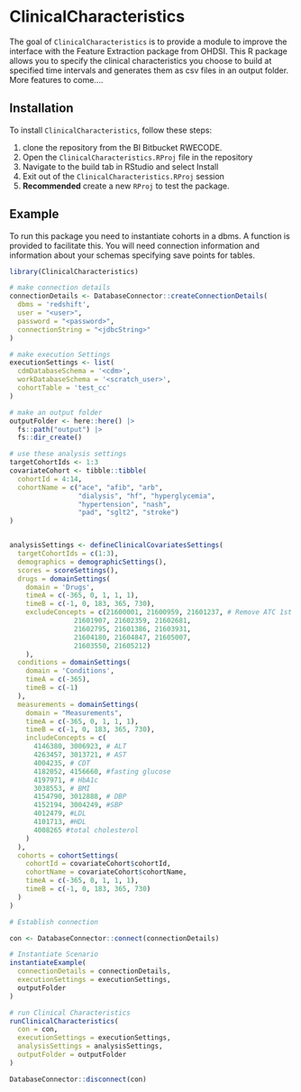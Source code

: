 
# ClinicalCharacteristics

<!-- badges: start -->
<!-- badges: end -->

The goal of `ClinicalCharacteristics` is to provide a module to improve the interface with the Feature Extraction package from OHDSI. This R package allows you to specify the clinical characteristics you choose to build at specified time intervals and generates them as csv files in an output folder. More features to come....

## Installation

To install `ClinicalCharacteristics`, follow these steps:

1) clone the repository from the BI Bitbucket RWECODE.
2) Open the `ClinicalCharacteristics.RProj` file in the repository
3) Navigate to the build tab in RStudio and select Install
4) Exit out of the `ClinicalCharacteristics.RProj` session
5) **Recommended** create a new `RProj` to test the package.

## Example

To run this package you need to instantiate cohorts in a dbms. A function is provided to facilitate this. 
You will need connection information and information about your schemas specifying save points for tables.


``` r
library(ClinicalCharacteristics)

# make connection details
connectionDetails <- DatabaseConnector::createConnectionDetails(
  dbms = 'redshift',
  user = "<user>",
  password = "<password>",
  connectionString = "<jdbcString>"
)

# make execution Settings
executionSettings <- list(
  cdmDatabaseSchema = '<cdm>',
  workDatabaseSchema = '<scratch_user>',
  cohortTable = 'test_cc'
)

# make an output folder
outputFolder <- here::here() |>
  fs::path("output") |>
  fs::dir_create()

# use these analysis settings
targetCohortIds <- 1:3
covariateCohort <- tibble::tibble(
  cohortId = 4:14,
  cohortName = c("ace", "afib", "arb",
                 "dialysis", "hf", "hyperglycemia",
                 "hypertension", "nash",
                 "pad", "sglt2", "stroke")
)


analysisSettings <- defineClinicalCovariatesSettings(
  targetCohortIds = c(1:3),
  demographics = demographicSettings(),
  scores = scoreSettings(),
  drugs = domainSettings(
    domain = 'Drugs',
    timeA = c(-365, 0, 1, 1, 1),
    timeB = c(-1, 0, 183, 365, 730),
    excludeConcepts = c(21600001, 21600959, 21601237, # Remove ATC 1st class
                21601907, 21602359, 21602681,
                21602795, 21601386, 21603931,
                21604180, 21604847, 21605007,
                21603550, 21605212)
    ),
  conditions = domainSettings(
    domain = 'Conditions',
    timeA = c(-365),
    timeB = c(-1)
  ),
  measurements = domainSettings(
    domain = "Measurements",
    timeA = c(-365, 0, 1, 1, 1),
    timeB = c(-1, 0, 183, 365, 730),
    includeConcepts = c(
      4146380, 3006923, # ALT
      4263457, 3013721, # AST
      4004235, # CDT
      4182052, 4156660, #fasting glucose
      4197971, # HbA1c
      3038553, # BMI
      4154790, 3012888, # DBP
      4152194, 3004249, #SBP
      4012479, #LDL
      4101713, #HDL
      4008265 #total cholesterol
    )
  ),
  cohorts = cohortSettings(
    cohortId = covariateCohort$cohortId,
    cohortName = covariateCohort$cohortName,
    timeA = c(-365, 0, 1, 1, 1),
    timeB = c(-1, 0, 183, 365, 730)
  )
)

# Establish connection

con <- DatabaseConnector::connect(connectionDetails)

# Instantiate Scenario
instantiateExample(
  connectionDetails = connectionDetails,
  executionSettings = executionSettings,
  outputFolder
)

# run Clinical Characteristics
runClinicalCharacteristics(
  con = con,
  executionSettings = executionSettings,
  analysisSettings = analysisSettings,
  outputFolder = outputFolder
)

DatabaseConnector::disconnect(con)


```


